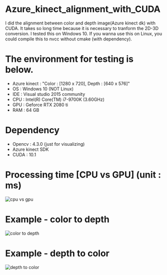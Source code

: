 # Azure_kinect_alignment_with_CUDA

I did the alignment between color and depth image(Azure kinect dk) with CUDA. It takes so long time because it is necessary to tranform the 2D-3D conversion.
I tested this on Windows 10. If you wanna use this on Linux, you could compile this to nvcc without cmake (with dependency).

# The environment for testing is below.
- Azure kinect : "Color : [1280 x 720], Depth : [640 x 576]"
- OS : Windows 10 (NOT Linux)
- IDE : Visual studio 2015 community
- CPU : Intel(R) Core(TM) i7-9700K (3.60GHz)
- GPU : Geforce RTX 2080 ti
- RAM : 64 GB

# Dependency
- Opencv : 4.3.0 (just for visualizing)
- Azure kinect SDK
- CUDA : 10.1

# Processing time [CPU vs GPU] (unit : ms)
![cpu vs gpu](https://user-images.githubusercontent.com/23024027/99947451-5863c580-2dbb-11eb-9ed5-8a574a468ac0.png)


# Example - color to depth
![color to depth](https://user-images.githubusercontent.com/23024027/99944744-bfcb4680-2db6-11eb-91b1-54695ab364f0.png)


# Example - depth to color
![depth to color](https://user-images.githubusercontent.com/23024027/99944767-cf4a8f80-2db6-11eb-8b82-753f0c907e90.png)
